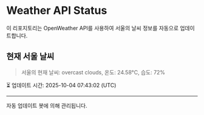 
# Weather API Status

이 리포지토리는 OpenWeather API를 사용하여 서울의 날씨 정보를 자동으로 업데이트합니다.

## 현재 서울 날씨
> 서울의 현재 날씨: overcast clouds, 온도: 24.58°C, 습도: 72%

⏳ 업데이트 시간: 2025-10-04 07:43:02 (UTC)

---
자동 업데이트 봇에 의해 관리됩니다.
